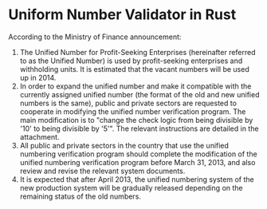 # Uniform Number Validator in Rust

According to the Ministry of Finance announcement:

1. The Unified Number for Profit-Seeking Enterprises (hereinafter referred to as the Unified Number) is used by profit-seeking enterprises and withholding units. It is estimated that the vacant numbers will be used up in 2014.
2. In order to expand the unified number and make it compatible with the currently assigned unified number (the format of the old and new unified numbers is the same), public and private sectors are requested to cooperate in modifying the unified number verification program. The main modification is to "change the check logic from being divisible by '10' to being divisible by '5'". The relevant instructions are detailed in the attachment.
3. All public and private sectors in the country that use the unified numbering verification program should complete the modification of the unified numbering verification program before March 31, 2013, and also review and revise the relevant system documents.
4. It is expected that after April 2013, the unified numbering system of the new production system will be gradually released depending on the remaining status of the old numbers.
